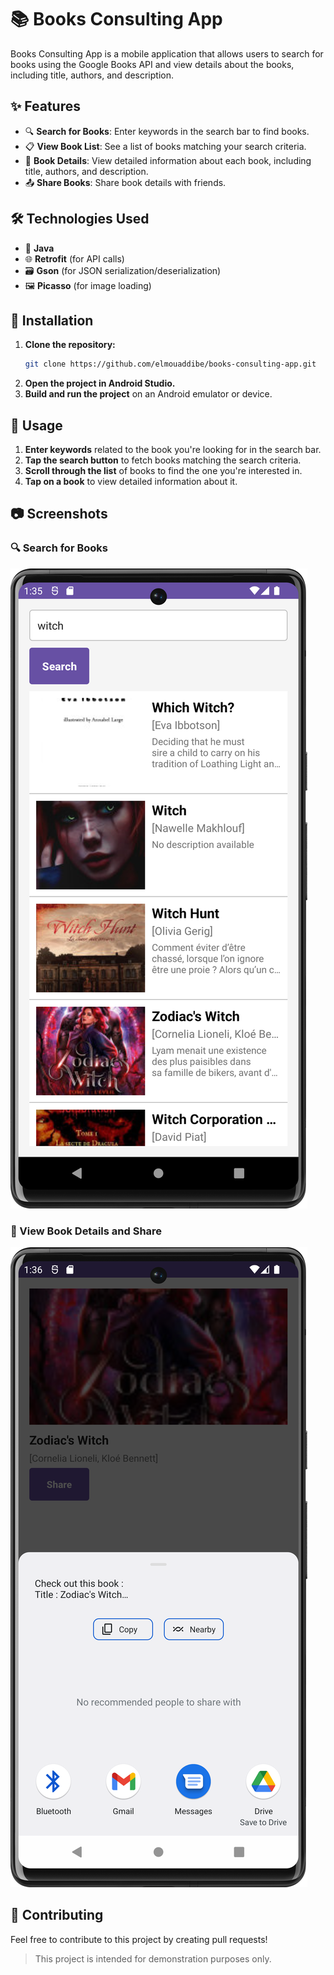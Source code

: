 # 📚 Books Consulting App

Books Consulting App is a mobile application that allows users to search for books using the Google Books API and view details about the books, including title, authors, and description.

## ✨ Features

- 🔍 **Search for Books**: Enter keywords in the search bar to find books.
- 📋 **View Book List**: See a list of books matching your search criteria.
- 📖 **Book Details**: View detailed information about each book, including title, authors, and description.
- 📤 **Share Books**: Share book details with friends.

## 🛠 Technologies Used

- 📝 **Java**
- 🌐 **Retrofit** (for API calls)
- 🗃 **Gson** (for JSON serialization/deserialization)
- 🖼 **Picasso** (for image loading)

## 🚀 Installation

1. **Clone the repository:**
   ```bash
   git clone https://github.com/elmouaddibe/books-consulting-app.git
   ```
2. **Open the project in Android Studio.**
3. **Build and run the project** on an Android emulator or device.

## 📱 Usage

1. **Enter keywords** related to the book you're looking for in the search bar.
2. **Tap the search button** to fetch books matching the search criteria.
3. **Scroll through the list** of books to find the one you're interested in.
4. **Tap on a book** to view detailed information about it.

## 📷 Screenshots

### 🔍 Search for Books
![searchPage.png](assets/searchPage.png)

### 📖 View Book Details and Share
![sharePage.png](assets/sharePage.png)


## 🤝 Contributing

Feel free to contribute to this project by creating pull requests!
> This project is intended for demonstration purposes only.